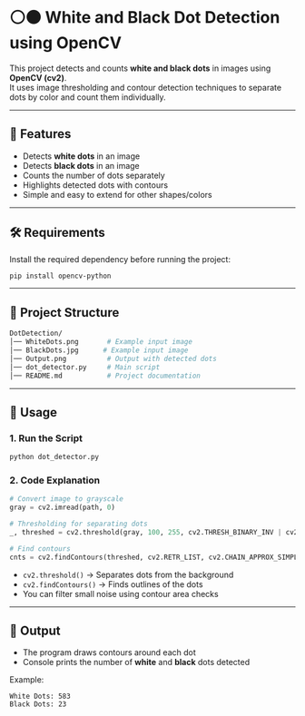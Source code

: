 # ⚪⚫ White and Black Dot Detection using OpenCV

This project detects and counts **white and black dots** in images using **OpenCV (cv2)**.  
It uses image thresholding and contour detection techniques to separate dots by color and count them individually.

---

## 📌 Features
- Detects **white dots** in an image  
- Detects **black dots** in an image  
- Counts the number of dots separately  
- Highlights detected dots with contours  
- Simple and easy to extend for other shapes/colors  

---

## 🛠️ Requirements
Install the required dependency before running the project:

```bash
pip install opencv-python
```

---

## 📂 Project Structure
```bash
DotDetection/
│── WhiteDots.png       # Example input image
│── BlackDots.jpg      # Example input image
│── Output.png          # Output with detected dots
│── dot_detector.py     # Main script
│── README.md           # Project documentation
```

---

## 🚀 Usage

### 1. Run the Script
```bash
python dot_detector.py
```

### 2. Code Explanation
```python
# Convert image to grayscale
gray = cv2.imread(path, 0)

# Thresholding for separating dots
_, threshed = cv2.threshold(gray, 100, 255, cv2.THRESH_BINARY_INV | cv2.THRESH_OTSU)

# Find contours
cnts = cv2.findContours(threshed, cv2.RETR_LIST, cv2.CHAIN_APPROX_SIMPLE)[-2]
```

- `cv2.threshold()` → Separates dots from the background  
- `cv2.findContours()` → Finds outlines of the dots  
- You can filter small noise using contour area checks  

---

## 🎯 Output
- The program draws contours around each dot  
- Console prints the number of **white** and **black** dots detected  

Example:
```text
White Dots: 583
Black Dots: 23
```


